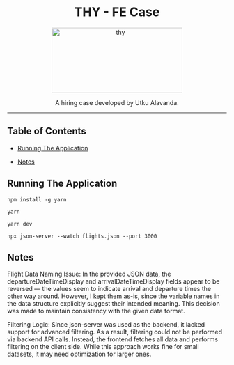 <div align="center">
<h1>THY - FE Case</h1>

<a href="https://www.turkishairlines.com/">
  <img
    height="150"
    width="300"
    alt="thy"
    src="https://cdn.turkishairlines.com/m/65eb1aeefce2844b/original/Turkish-Airlines-Logo.png"
  />
</a>

<p>A hiring case developed by Utku Alavanda.</p>
</div>

<hr />

## Table of Contents

<!-- START doctoc generated TOC please keep comment here to allow auto update -->
<!-- DON'T EDIT THIS SECTION, INSTEAD RE-RUN doctoc TO UPDATE -->

- [Running The Application](#running-the-application)

- [Notes](#notes)

<!-- END doctoc generated TOC please keep comment here to allow auto update -->

## Running The Application

```
npm install -g yarn
```

```
yarn
```

```
yarn dev
```

```
npx json-server --watch flights.json --port 3000
```

## Notes

Flight Data Naming Issue:
In the provided JSON data, the departureDateTimeDisplay and arrivalDateTimeDisplay fields appear to be reversed — the values seem to indicate arrival and departure times the other way around. However, I kept them as-is, since the variable names in the data structure explicitly suggest their intended meaning. This decision was made to maintain consistency with the given data format.

Filtering Logic:
Since json-server was used as the backend, it lacked support for advanced filtering. As a result, filtering could not be performed via backend API calls. Instead, the frontend fetches all data and performs filtering on the client side. While this approach works fine for small datasets, it may need optimization for larger ones.
